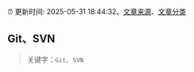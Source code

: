 :alarm_clock: 更新时间: 2025-05-31 18:44:32。[文章来源](/README.md)、[文章分类](/TAGS.md)

## Git、SVN


> 关键字：`Git`、`SVN`



